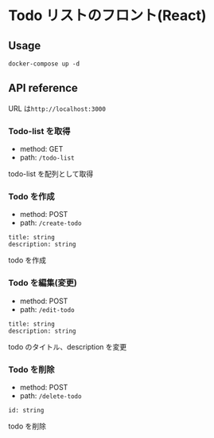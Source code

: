 # Todo リストのフロント(React)

## Usage

```
docker-compose up -d
```

## API reference

URL は`http://localhost:3000`

### Todo-list を取得

- method: GET
- path: `/todo-list`

todo-list を配列として取得

### Todo を作成

- method: POST
- path: `/create-todo`

```
title: string
description: string
```

todo を作成

### Todo を編集(変更)

- method: POST
- path: `/edit-todo`

```
title: string
description: string
```

todo のタイトル、description を変更

### Todo を削除

- method: POST
- path: `/delete-todo`

```
id: string
```

todo を削除
